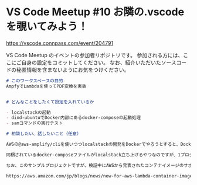 # VS Code Meetup #10 お隣の.vscode を覗いてみよう！

https://vscode.connpass.com/event/204791

VS Code Meetup のイベントの参加者リポジトリです。
参加される方には、ここにご自身の設定をコミットしてください。
なお、紹介いただいたソースコードの秘匿情報を含まないようにお気をつけください。

```md
# このワークスペースの目的
AmpfyでLambdaを使ってPDF変換を実装


# どんなことをしたくて設定を入れているか

- localstackの起動
- dind-ubuntuでDocker内部にあるdocker-composeの起動処理
- samコマンドの実行テスト

# 相談したい、話したいこと（任意）

AWSの@aws-amplify/cliを使いつつlocalstackの開発をDockerでやろうとすると、Dockerの中でさらにDockerを起動して、その中でlocalstack立ち上げるのですが、手順が面倒だったのでtasks.jsonに書きました。

同梱されているdocker-composeファイルがlocalstack立ち上げるやつなのですが、1プロジェクトに2つのdocker-composeファイルがあるんだぜ。頭おかしいでしょ。

なお、このサンプルプロジェクトですが、検証中にAWSから発表されたコンテナイメージのサポートによってこんなことやらなくて済むようになったのでお役御免となりました。

https://aws.amazon.com/jp/blogs/news/new-for-aws-lambda-container-image-support/


```
